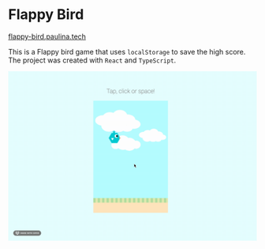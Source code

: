 # Flappy Bird

[flappy-bird.paulina.tech](https://flappy-bird.paulina.tech)

This is a Flappy bird game that uses `localStorage` to save the high score. The project was created with `React` and `TypeScript`.
 
![](demo.gif)